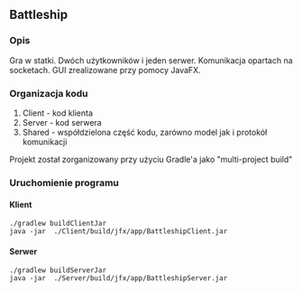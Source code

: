 ## Battleship

### Opis
Gra w statki. Dwóch użytkowników i jeden serwer. Komunikacja opartach na socketach. GUI zrealizowane przy pomocy JavaFX. 


### Organizacja kodu
1. Client - kod klienta
2. Server - kod serwera
3. Shared - współdzielona część kodu, zarówno model jak i protokół komunikacji

Projekt został zorganizowany przy użyciu Gradle'a jako "multi-project build"
  
### Uruchomienie programu

#### Klient
    ./gradlew buildClientJar
    java -jar  ./Client/build/jfx/app/BattleshipClient.jar

#### Serwer
    ./gradlew buildServerJar
    java -jar  ./Server/build/jfx/app/BattleshipServer.jar